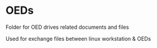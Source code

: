 # OEDs
Folder for OED drives related documents and files

Used for exchange files between linux workstation & OEDs
